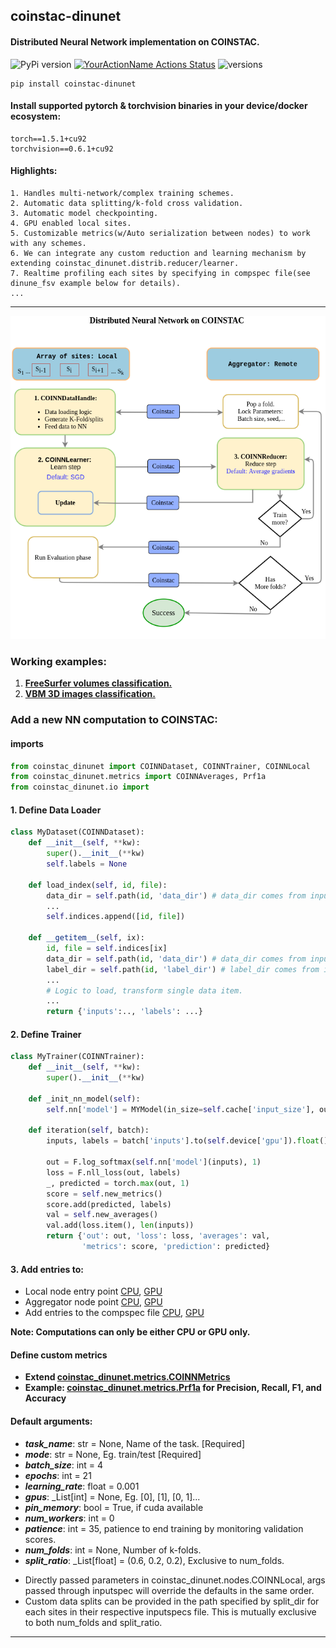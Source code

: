 ## coinstac-dinunet
#### Distributed Neural Network implementation  on COINSTAC.

![PyPi version](https://img.shields.io/pypi/v/coinstac-dinunet)
[![YourActionName Actions Status](https://github.com/trendscenter/coinstac-dinunet/workflows/build/badge.svg)](https://github.com/trendscenter/coinstac-dinunet/actions)
![versions](https://img.shields.io/pypi/pyversions/pybadges.svg)

```
pip install coinstac-dinunet
```
#### Install supported pytorch & torchvision binaries in your device/docker ecosystem:
```
torch==1.5.1+cu92
torchvision==0.6.1+cu92
```

#### Highlights:
```
1. Handles multi-network/complex training schemes.
2. Automatic data splitting/k-fold cross validation.
3. Automatic model checkpointing.
4. GPU enabled local sites.
5. Customizable metrics(w/Auto serialization between nodes) to work with any schemes.
6. We can integrate any custom reduction and learning mechanism by extending coinstac_dinunet.distrib.reducer/learner.
7. Realtime profiling each sites by specifying in compspec file(see dinune_fsv example below for details). 
...
```


<hr />

![DINUNET](assets/dinunet.png)


### Working examples:
1. **[FreeSurfer volumes classification.](https://github.com/trendscenter/dinunet_implementations/)**
2. **[VBM 3D images classification.](https://github.com/trendscenter/dinunet_implementations_gpu)**

### Add a new NN computation to COINSTAC:
#### imports
```python
from coinstac_dinunet import COINNDataset, COINNTrainer, COINNLocal
from coinstac_dinunet.metrics import COINNAverages, Prf1a
from coinstac_dinunet.io import 
```

#### 1. Define Data Loader
```python
class MyDataset(COINNDataset):
    def __init__(self, **kw):
        super().__init__(**kw)
        self.labels = None

    def load_index(self, id, file):
        data_dir = self.path(id, 'data_dir') # data_dir comes from inputspecs.json
        ...
        self.indices.append([id, file])

    def __getitem__(self, ix):
        id, file = self.indices[ix]
        data_dir = self.path(id, 'data_dir') # data_dir comes from inputspecs.json
        label_dir = self.path(id, 'label_dir') # label_dir comes from inputspecs.json
        ...
        # Logic to load, transform single data item.
        ...
        return {'inputs':.., 'labels': ...}
```

#### 2. Define Trainer
```python
class MyTrainer(COINNTrainer):
    def __init__(self, **kw):
        super().__init__(**kw)

    def _init_nn_model(self):
        self.nn['model'] = MYModel(in_size=self.cache['input_size'], out_size=self.cache['num_class'])

    def iteration(self, batch):
        inputs, labels = batch['inputs'].to(self.device['gpu']).float(), batch['labels'].to(self.device['gpu']).long()

        out = F.log_softmax(self.nn['model'](inputs), 1)
        loss = F.nll_loss(out, labels)
        _, predicted = torch.max(out, 1)
        score = self.new_metrics()
        score.add(predicted, labels)
        val = self.new_averages()
        val.add(loss.item(), len(inputs))
        return {'out': out, 'loss': loss, 'averages': val,
                'metrics': score, 'prediction': predicted}
```

#### 3. Add entries to:
* Local node entry point [CPU](https://github.com/trendscenter/dinunet_implementations/blob/master/local.py), [GPU](https://github.com/trendscenter/dinunet_implementations_gpu/blob/master/local.py)
* Aggregator node point [CPU](https://github.com/trendscenter/dinunet_implementations/blob/master/remote.py), [GPU](https://github.com/trendscenter/dinunet_implementations_gpu/blob/master/local.py)
* Add entries to the compspec file [CPU](https://github.com/trendscenter/dinunet_implementations/blob/master/compspec.json), [GPU](https://github.com/trendscenter/dinunet_implementations_gpu/blob/master/compspec.json)

**Note: Computations can only be either CPU or GPU only.**

#### Define custom metrics

- **Extend [coinstac_dinunet.metrics.COINNMetrics](https://github.com/trendscenter/coinstac-dinunet/blob/main/coinstac_dinunet/metrics/metrics.py)**
- **Example: [coinstac_dinunet.metrics.Prf1a](https://github.com/trendscenter/coinstac-dinunet/blob/main/coinstac_dinunet/metrics/metrics.py) for Precision, Recall, F1, and Accuracy**


#### Default arguments:
* ***task_name***: str = None, Name of the task. [Required]
* ***mode***: str = None, Eg. train/test [Required]
* ***batch_size***: int = 4 
* ***epochs***: int = 21
* ***learning_rate***: float = 0.001
* ***gpus***: _List[int] = None, Eg. [0], [1], [0, 1]...
* ***pin_memory***: bool = True, if cuda available
* ***num_workers***: int = 0
* ***patience***: int = 35, patience to end training by monitoring validation scores.
* ***num_folds***: int = None, Number of k-folds. 
* ***split_ratio***: _List[float] = (0.6, 0.2, 0.2), Exclusive to num_folds. 
  
- Directly passed parameters in coinstac_dinunet.nodes.COINNLocal, args passed through inputspec will override the defaults in the same order.
- Custom data splits can be provided in the path specified by split_dir for each sites in their respective inputspecs file. This is mutually exclusive to both num_folds and split_ratio.

<hr >


